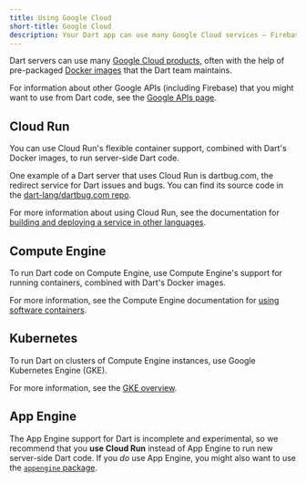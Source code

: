 ```yaml
---
title: Using Google Cloud
short-title: Google Cloud
description: Your Dart app can use many Google Cloud services — Firebase, Google Cloud Platform, and more.
---
```


Dart servers can use many
[Google Cloud products](https://cloud.google.com/products),
often with the help of pre-packaged [Docker images][]
that the Dart team maintains.

For information about other Google APIs (including Firebase)
that you might want to use from Dart code,
see the [Google APIs page](/guides/google-apis).

## Cloud Run

You can use Cloud Run's flexible container support,
combined with Dart's Docker images,
to run server-side Dart code.

One example of a Dart server that uses Cloud Run is dartbug.com,
the redirect service for Dart issues and bugs.
You can find its source code in the [dart-lang/dartbug.com repo][].

For more information about using Cloud Run, see the documentation for
[building and deploying a service in other languages][cr].


## Compute Engine

To run Dart code on Compute Engine,
use Compute Engine's support for running containers,
combined with Dart's Docker images.

For more information, see the Compute Engine documentation for
[using software containers][ce].

## Kubernetes

To run Dart on clusters of Compute Engine instances,
use Google Kubernetes Engine (GKE).

For more information, see the [GKE overview][].

## App Engine

The App Engine support for Dart is incomplete and experimental,
so we recommend that you **use Cloud Run** instead of App Engine
to run new server-side Dart code.
If you _do_ use App Engine,
you might also want to use the [`appengine` package][].


[`appengine` package]: {{site.pub-pkg}}/appengine
[ce]: https://cloud.google.com/compute/docs/containers
[cr]: https://cloud.google.com/run/docs/quickstarts/build-and-deploy/other
[dart-lang/dartbug.com repo]: https://github.com/dart-lang/dartbug.com
[Docker images]: https://hub.docker.com/r/google/dart
[GKE overview]: https://cloud.google.com/kubernetes-engine/docs/concepts/kubernetes-engine-overview
